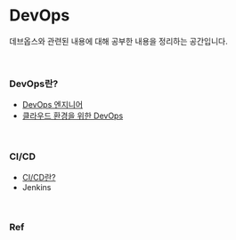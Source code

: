 # DevOps
데브옵스와 관련된 내용에 대해 공부한 내용을 정리하는 공간입니다.

<br/>

### DevOps란?

* [DevOps 엔지니어](https://blog.naver.com/PostView.nhn?blogId=seulgi77&logNo=221845386208)
* [클라우드 환경을 위한 DevOps](https://newsroom.koscom.co.kr/24009)

<br/>

### CI/CD

* [CI/CD란?](./CI_CD.md)
* Jenkins

<br/>


 ### Ref
